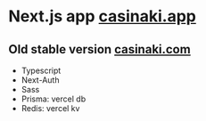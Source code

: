 # Next.js app [casinaki.app](https://casinaki.vercel.app)

## Old stable version [casinaki.com](https://casinaki.onrender.com)

- Typescript
- Next-Auth
- Sass
- Prisma: vercel db
- Redis: vercel kv

